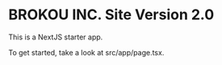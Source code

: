 # BROKOU INC. Site Version 2.0

This is a NextJS starter app.

To get started, take a look at src/app/page.tsx.
